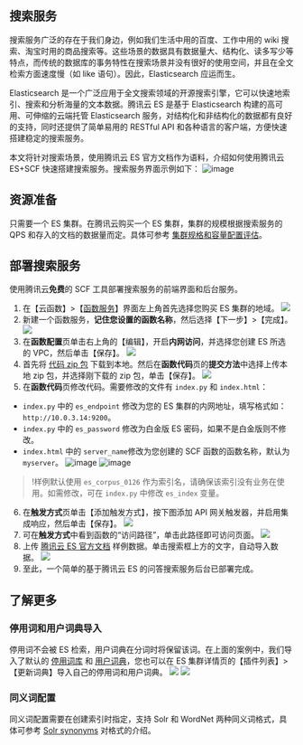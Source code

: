 ## 搜索服务
搜索服务广泛的存在于我们身边，例如我们生活中用的百度、工作中用的 wiki 搜索、淘宝时用的商品搜索等。这些场景的数据具有数据量大、结构化、读多写少等特点，而传统的数据库的事务特性在搜索场景并没有很好的使用空间，并且在全文检索方面速度慢（如 like 语句）。因此，Elasticsearch 应运而生。

Elasticsearch 是一个广泛应用于全文搜索领域的开源搜索引擎，它可以快速地索引、搜索和分析海量的文本数据。腾讯云 ES 是基于 Elasticsearch 构建的高可用、可伸缩的云端托管 Elasticsearch 服务，对结构化和非结构化的数据都有良好的支持，同时还提供了简单易用的 RESTful API 和各种语言的客户端，方便快速搭建稳定的搜索服务。

本文将针对搜索场景，使用腾讯云 ES 官方文档作为语料，介绍如何使用腾讯云 ES+SCF 快速搭建搜索服务。搜索服务界面示例如下：
![image](https://main.qcloudimg.com/raw/c837b6b478b53cc821765588a9403744.png)

## 资源准备
只需要一个 ES 集群。在腾讯云购买一个 ES 集群，集群的规模根据搜索服务的 QPS 和存入的文档的数据量而定。具体可参考 [集群规格和容量配置评估](https://cloud.tencent.com/document/product/845/19551)。

## 部署搜索服务
使用腾讯云**免费**的 SCF 工具部署搜索服务的前端界面和后台服务。
1. 在【云函数】>【[函数服务](https://console.cloud.tencent.com/scf/list?rid=1&ns=default)】界面左上角首先选择您购买 ES 集群的地域。
![](https://main.qcloudimg.com/raw/acff301e0865deeeae3e07de6275127e.png)
2. 新建一个函数服务，**记住您设置的函数名称**，然后选择【下一步】>【完成】。
![](https://main.qcloudimg.com/raw/a95ad851839e032fad804f9840396e80.png)
3. 在**函数配置**页单击右上角的【编辑】，开启**内网访问**，并选择您创建 ES 所选的 VPC，然后单击【保存】。
![](https://main.qcloudimg.com/raw/911af3571ffa69053edfd1a03dfebd19.png)
4. 首先将 [代码 zip 包](https://es-bot-1254139681.cos.ap-guangzhou.myqcloud.com/myserver.zip) 下载到本地。然后在**函数代码**页的**提交方法**中选择上传本地 zip 包，并选择刚下载的 zip 包，单击【保存】。
![](https://main.qcloudimg.com/raw/c8e23480efafc1b7f949271006939b0b.png)
5. 在**函数代码**页修改代码。需要修改的文件有 `index.py` 和 `index.html`：
 - `index.py` 中的 `es_endpoint` 修改为您的 ES 集群的内网地址，填写格式如：`http://10.0.3.14:9200`。
 - `index.py` 中的 `es_password` 修改为白金版 ES 密码，如果不是白金版则不修改。
 - `index.html` 中的 `server_name`修改为您创建的 SCF 函数的函数名称，默认为 `myserver`。
![image](https://main.qcloudimg.com/raw/92e0188267f8e15c7ae507002a0124e3.png)
![image](https://main.qcloudimg.com/raw/c035a9fc3a4247230ad2b1cc49e9f253.png)
>!样例默认使用 `es_corpus_0126` 作为索引名，请确保该索引没有业务在使用。如需修改，可在 `index.py` 中修改 `es_index` 变量。
6. 在**触发方式**页单击【添加触发方式】，按下图添加 API 网关触发器，并启用集成响应，然后单击【保存】。
![](https://main.qcloudimg.com/raw/065c08837097b564c8b7e58032297d32.png)
7. 可在**触发方式**中看到函数的“访问路径”，单击此路径即可访问页面。
![](https://main.qcloudimg.com/raw/b421c38e4f9b4e25a1bd15a04dcce33e.png)
8. 上传 [腾讯云 ES 官方文档](https://cloud.tencent.com/document/product/845) 样例数据。单击搜索框上方的文字，自动导入数据。
![](https://main.qcloudimg.com/raw/d4be7b12ec7a70a565abfb63ca77d967.png)
9. 至此，一个简单的基于腾讯云 ES 的问答搜索服务后台已部署完成。

## 了解更多
### 停用词和用户词典导入
停用词不会被 ES 检索，用户词典在分词时将保留该词。在上面的案例中，我们导入了默认的 [停用词库](https://es-bot-1254139681.cos.ap-guangzhou.myqcloud.com/stopwords.dic) 和 [用户词典](https://es-bot-1254139681.cos.ap-guangzhou.myqcloud.com/user_dict.dic)，您也可以在 ES 集群详情页的【插件列表】>【更新词典】导入自己的停用词和用户词典。
![](https://main.qcloudimg.com/raw/9fdddd0b2e9e58d228412c0db068802e.png)
![](https://main.qcloudimg.com/raw/d0bc4d4f55bf4896cc720f154ef048fc.png)

### 同义词配置
同义词配置需要在创建索引时指定，支持 Solr 和 WordNet 两种同义词格式，具体可参考 [Solr synonyms](https://www.elastic.co/guide/en/elasticsearch/reference/6.4/analysis-synonym-tokenfilter.html#_solr_synonyms) 对格式的介绍。
